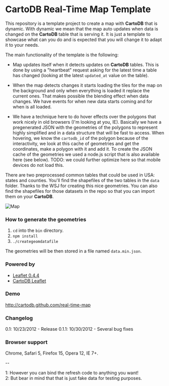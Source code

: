 CartoDB Real-Time Map Template
==============================

This repository is a template project to create a map with **CartoDB** that is dynamic. With dynamic we mean that the map auto updates when data is changed on the **CartoDB** table that is serving it. It is just a template to showcase what can you do and is expected that you will change it to adapt it to your needs.

The main functionality of the template is the following:

- Map updates itself when it detects updates on **CartoDB** tables. This is done by using a "heartbeat" request asking for the latest time a table has changed (looking at the latest ```updated_at``` value on the table).

- When the map detects changes it starts loading the tiles for the map on the background and only when everything is loaded it replace the current ones. That makes possible the blending effect when data changes. We have events for when new data starts coming and for when is all loaded.

- We have a technique here to do hover effects over the polygons that work nicely in old browsers (I'm looking at you, IE). Basically we have a pregenerated JSON with the geometries of the polygons to represent highly simplified and in a data structure that will be fast to access. When hovering, we know the ```cartodb_id``` of the polygon because of the interactivity, we look at this cache of geometries and get the coordinates, make a polygon with it and add it. To create the JSON cache of the geometries we used a node.js script that is also available here (see below). TODO: we could further optimize here so that mobile devices do not load this.

There are two preprocessed common tables that could be used in USA: states and counties. You'll find the shapefiles of the two tables in the ```data``` folder. Thanks to the WSJ for creating this nice geometries. You can also find the shapefiles for those datasets in the repo so that you can import them on your **CartoDB**.

![Map](http://cartodb.s3.amazonaws.com/tumblr/posts/election_animated_map.gif)


### How to generate the geometries

1. ```cd``` into the ```bin``` directory.
2. ```npm install```
3. ```./creategeomdatafile```

The geometries will be then stored in a file named ```data.min.json```.

### Powered by

* [Leaflet 0.4.4](leafletjs.com)
* [CartoDB Leaflet](http://vizzuality.github.com/cartodb-leaflet)

### Demo

http://cartodb.github.com/real-time-map

### Changelog

0.1: 10/23/2012 - Release
0.1.1: 10/30/2012 - Several bug fixes

### Browser support

Chrome, Safari 5, Firefox 15, Opera 12, IE 7+.

--

<span id="note-1">1</span>: However you can bind the refresh code to anything you want!    
<span id="note-2">2</span>: But bear in mind that that is just fake data for testing purposes.
